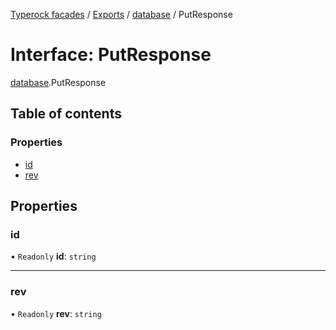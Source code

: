 [Typerock facades](../index.md) / [Exports](../modules.md) / [database](../modules/database.md) / PutResponse

# Interface: PutResponse

[database](../modules/database.md).PutResponse

## Table of contents

### Properties

- [id](database.PutResponse.md#id)
- [rev](database.PutResponse.md#rev)

## Properties

### id

• `Readonly` **id**: `string`

___

### rev

• `Readonly` **rev**: `string`

